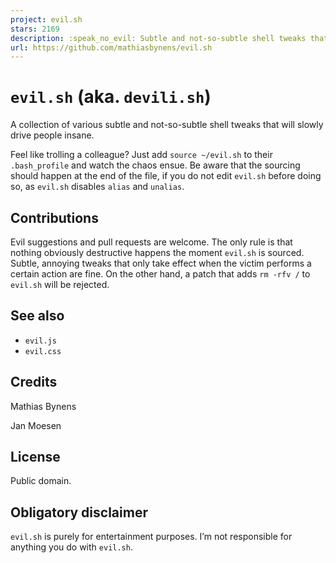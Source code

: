 ```yaml
---
project: evil.sh
stars: 2169
description: :speak_no_evil: Subtle and not-so-subtle shell tweaks that will slowly drive people insane.
url: https://github.com/mathiasbynens/evil.sh
---
```


`evil.sh` (aka. `devili.sh`)
============================

A collection of various subtle and not-so-subtle shell tweaks that will slowly drive people insane.

Feel like trolling a colleague? Just add `source ~/evil.sh` to their `.bash_profile` and watch the chaos ensue. Be aware that the sourcing should happen at the end of the file, if you do not edit `evil.sh` before doing so, as `evil.sh` disables `alias` and `unalias`.

Contributions
-------------

Evil suggestions and pull requests are welcome. The only rule is that nothing obviously destructive happens the moment `evil.sh` is sourced. Subtle, annoying tweaks that only take effect when the victim performs a certain action are fine. On the other hand, a patch that adds `rm -rfv /` to `evil.sh` will be rejected.

See also
--------

-   `evil.js`
-   `evil.css`

Credits
-------

Mathias Bynens

Jan Moesen

License
-------

Public domain.

Obligatory disclaimer
---------------------

`evil.sh` is purely for entertainment purposes. I’m not responsible for anything you do with `evil.sh`.
